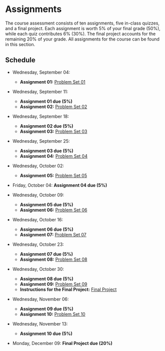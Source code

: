 # Assignments

The course assessment consists of ten assignments, five in-class quizzes, and a final project. Each assignment is worth 5% of your final grade (50%), while each quiz contributes 6% (30%). The final project accounts for the remaining 20% of your grade. All assignments for the course can be found in this section.

## Schedule

- Wednesday, September 04: 
  - **Assignment 01:** [Problem Set 01](https://github.com/danilofreire/qtm151/blob/main/assignments/01-assignment.ipynb)

- Wednesday, September 11: 
  - **Assignment 01 due (5%)**
  - **Assignment 02:** [Problem Set 02](https://github.com/danilofreire/qtm151/blob/main/assignments/02-assignment.ipynb)

- Wednesday, September 18: 
  - **Assignment 02 due (5%)**
  - **Assignment 03:** [Problem Set 03](https://github.com/danilofreire/qtm151/blob/main/assignments/03-assignment.ipynb)

- Wednesday, September 25: 
  - **Assignment 03 due (5%)**
  - **Assignment 04:** [Problem Set 04](https://github.com/danilofreire/qtm151/blob/main/assignments/04-assignment.ipynb)

- Wednesday, October 02: 
  - **Assignment 05:** [Problem Set 05](https://github.com/danilofreire/qtm151/blob/main/assignments/05-assignment.ipynb)

- Friday, October 04: **Assignment 04 due (5%)**

- Wednesday, October 09: 
  - **Assignment 05 due (5%)**
  - **Assignment 06:** [Problem Set 06](https://github.com/danilofreire/qtm151/blob/main/assignments/06-assignment.ipynb)

- Wednesday, October 16: 
  - **Assignment 06 due (5%)**
  - **Assignment 07:** [Problem Set 07](https://github.com/danilofreire/qtm151/blob/main/assignments/07-assignment.ipynb)

- Wednesday, October 23: 
  - **Assignment 07 due (5%)**
  - **Assignment 08:** [Problem Set 08](https://github.com/danilofreire/qtm151/blob/main/assignments/08-assignment.ipynb)

- Wednesday, October 30: 
  - **Assignment 08 due (5%)**
  - **Assignment 09:** [Problem Set 09](https://github.com/danilofreire/qtm151/blob/main/assignments/09-assignment.ipynb)
  - **Instructions for the Final Project:** [Final Project](https://github.com/danilofreire/qtm151/blob/main/final-project)

- Wednesday, November 06: 
  - **Assignment 09 due (5%)**
  - **Assignment 10:** [Problem Set 10](https://github.com/danilofreire/qtm151/blob/main/assignments/10-assignment.ipynb)

- Wednesday, November 13: 
  - **Assignment 10 due (5%)**

- Monday, December 09: **Final Project due (20%)**
